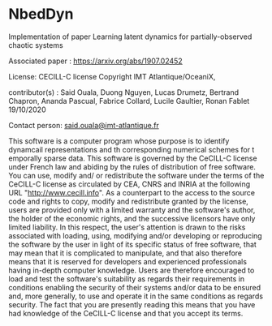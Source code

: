 # NbedDyn
Implementation of paper Learning latent dynamics for partially-observed chaotic systems

Associated paper : https://arxiv.org/abs/1907.02452

License: CECILL-C license Copyright IMT Atlantique/OceaniX,

contributor(s) : Said Ouala, Duong Nguyen, Lucas Drumetz, Bertrand Chapron, Ananda Pascual, Fabrice Collard, Lucile Gaultier, Ronan Fablet 19/10/2020

Contact person: said.ouala@imt-atlantique.fr

This software is a computer program whose purpose is to identify dynamcail representations and th corresponding numerical schemes for t emporally sparse data. This software is governed by the CeCILL-C license under French law and abiding by the rules of distribution of free software. You can use, modify and/ or redistribute the software under the terms of the CeCILL-C license as circulated by CEA, CNRS and INRIA at the following URL "http://www.cecill.info". As a counterpart to the access to the source code and rights to copy, modify and redistribute granted by the license, users are provided only with a limited warranty and the software's author, the holder of the economic rights, and the successive licensors have only limited liability. In this respect, the user's attention is drawn to the risks associated with loading, using, modifying and/or developing or reproducing the software by the user in light of its specific status of free software, that may mean that it is complicated to manipulate, and that also therefore means that it is reserved for developers and experienced professionals having in-depth computer knowledge. Users are therefore encouraged to load and test the software's suitability as regards their requirements in conditions enabling the security of their systems and/or data to be ensured and, more generally, to use and operate it in the same conditions as regards security. The fact that you are presently reading this means that you have had knowledge of the CeCILL-C license and that you accept its terms.
